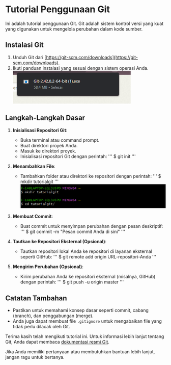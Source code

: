# Tutorial Penggunaan Git

Ini adalah tutorial penggunaan Git. Git adalah sistem kontrol versi yang kuat yang digunakan untuk mengelola perubahan dalam kode sumber.

## Instalasi Git

1. Unduh Git dari [https://git-scm.com/downloads](https://git-scm.com/downloads).
2. Ikuti panduan instalasi yang sesuai dengan sistem operasi Anda.
![Teks Alt](gambar1.png)


## Langkah-Langkah Dasar

1. **Inisialisasi Repositori Git**:
   - Buka terminal atau command prompt.
   - Buat direktori proyek Anda.
   - Masuk ke direktori proyek.
   - Inisialisasi repositori Git dengan perintah:
    '''
    $ git init
    '''


2. **Menambahkan File**:
   - Tambahkan folder atau direktori ke repositori dengan perintah:
    '''
    $ mkdir tutorialgit
    '''
    ![Teks Alt](gambar2.png)

3. **Membuat Commit**:
   - Buat commit untuk menyimpan perubahan dengan pesan deskriptif:
     '''
    $ git commit -m "Pesan commit Anda di sini"
    '''
4. **Tautkan ke Repositori Eksternal (Opsional)**:
   - Tautkan repositori lokal Anda ke repositori di layanan eksternal seperti GitHub:
    '''
    $ git remote add origin URL-repositori-Anda
    '''
5. **Mengirim Perubahan (Opsional)**:
   - Kirim perubahan Anda ke repositori eksternal (misalnya, GitHub) dengan perintah:
     '''
    $ git push -u origin master
     '''
## Catatan Tambahan

- Pastikan untuk memahami konsep dasar seperti commit, cabang (branch), dan penggabungan (merge).
- Anda juga dapat membuat file `.gitignore` untuk mengabaikan file yang tidak perlu dilacak oleh Git.

Terima kasih telah mengikuti tutorial ini. Untuk informasi lebih lanjut tentang Git, Anda dapat membaca [dokumentasi resmi Git](https://git-scm.com/doc).

Jika Anda memiliki pertanyaan atau membutuhkan bantuan lebih lanjut, jangan ragu untuk bertanya.


